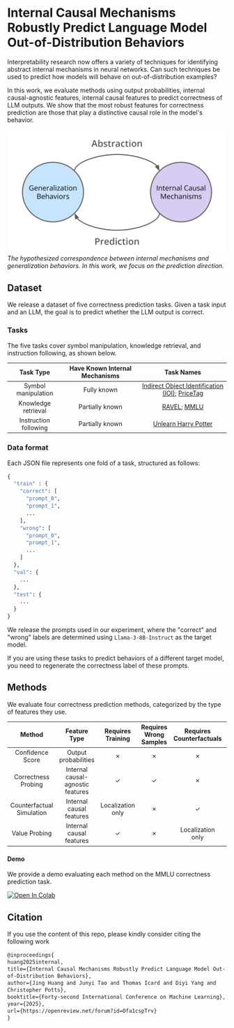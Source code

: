 # Internal Causal Mechanisms Robustly Predict Language Model Out-of-Distribution Behaviors

Interpretability research now offers a variety of techniques for identifying abstract internal mechanisms in neural networks. Can such techniques be used to predict how models will behave on out-of-distribution examples?

In this work, we evaluate methods using output probabilities, internal causal-agnostic features, internal causal features to predict correctness of LLM outputs. We show that the most robust features for correctness prediction are those that play a distinctive causal role in the model's behavior.

![](/figures/abstraction-prediction.svg)
*The hypothesized correspondence between internal mechanisms and generalization behaviors. In this work, we focus on the prediction direction.*

## Dataset

We release a dataset of five correctness prediction tasks. Given a task input and an LLM, the goal is to predict whether the LLM output is correct.

### Tasks

The five tasks cover symbol manipulation, knowledge retrieval, and instruction following, as shown below.

| Task Type | Have Known Internal Mechanisms | Task Names | 
|:--:|:--:|:--:|
| Symbol manipulation | Fully known | [Indirect Object Identification (IOI)](https://openreview.net/forum?id=NpsVSN6o4ul); [PriceTag](https://openreview.net/forum?id=nRfClnMhVX) |
| Knowledge retrieval | Partially known | [RAVEL](https://aclanthology.org/2024.acl-long.470/); [MMLU](https://openreview.net/forum?id=d7KBjmI3GmQ) |
| Instruction following | Partially known | [Unlearn Harry Potter](https://arxiv.org/abs/2403.03329) |


### Data format

Each JSON file represents one fold of a task, structured as follows:

```python
{
  "train" : {
    "correct": [
      "prompt_0",
      "prompt_1",
      ...
    ],
    "wrong": [
      "prompt_0",
      "prompt_1",
      ...
    ]
  },
  "val": {
    ...
  },
  "test": {
    ...
  }
}
```

We release the prompts used in our experiment, where the "correct" and "wrong" labels are determined using `Llama-3-8B-Instruct` as the target model.

If you are using these tasks to predict behaviors of a different target model, you need to regenerate the correctness label of these prompts.

## Methods

We evaluate four correctness prediction methods, categorized by the type of features they use.

|Method| Feature Type | Requires Training | Requires Wrong Samples | Requires Counterfactuals | Requires Decoding |
|:-:|:-:|:-:|:-:|:-:|:-:|
| Confidence Score | Output probabilities | &#x2717; | &#x2717; | &#x2717; | &#x2713; |
| Correctness Probing | Internal causal-agnostic features | &#x2713; | &#x2713; | &#x2717; | Maybe |
| Counterfactual Simulation | Internal causal features | Localization only | &#x2717; | &#x2713; | &#x2713; |
| Value Probing | Internal causal features | &#x2713; | &#x2717; | Localization only | Maybe |

#### Demo

We provide a demo evaluating each method on the MMLU correctness prediction task.

[![Open In Colab](https://colab.research.google.com/assets/colab-badge.svg)](https://colab.research.google.com/drive/19DlL208ggxzuFBr_g57B46m2nUCTtQrN?usp=sharing)


## Citation

If you use the content of this repo, please kindly consider citing the following work

```
@inproceedings{
huang2025internal,
title={Internal Causal Mechanisms Robustly Predict Language Model Out-of-Distribution Behaviors},
author={Jing Huang and Junyi Tao and Thomas Icard and Diyi Yang and Christopher Potts},
booktitle={Forty-second International Conference on Machine Learning},
year={2025},
url={https://openreview.net/forum?id=Ofa1cspTrv}
}
```
